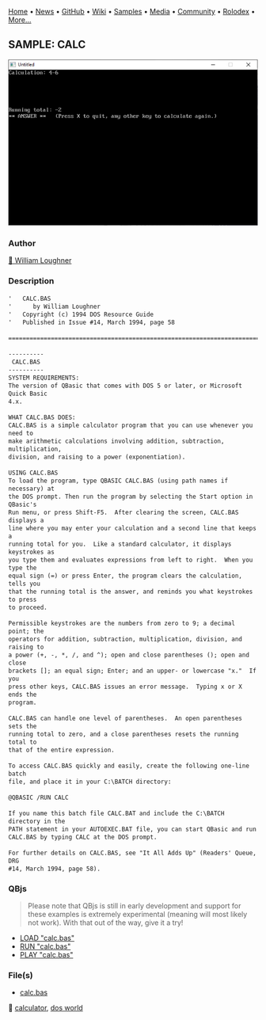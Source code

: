 [Home](https://qb64.com) • [News](../../news.md) • [GitHub](../../github.md) • [Wiki](../../wiki.md) • [Samples](../../samples.md) • [Media](../../media.md) • [Community](../../community.md) • [Rolodex](../../rolodex.md) • [More...](../../more.md)

## SAMPLE: CALC

![screenshot.png](img/screenshot.png)

### Author

[🐝 William Loughner](../william-loughner.md) 

### Description

```text
'   CALC.BAS
'      by William Loughner
'   Copyright (c) 1994 DOS Resource Guide
'   Published in Issue #14, March 1994, page 58

==============================================================================

----------
 CALC.BAS
----------
SYSTEM REQUIREMENTS:
The version of QBasic that comes with DOS 5 or later, or Microsoft Quick Basic 
4.x.

WHAT CALC.BAS DOES:
CALC.BAS is a simple calculator program that you can use whenever you need to 
make arithmetic calculations involving addition, subtraction, multiplication, 
division, and raising to a power (exponentiation).

USING CALC.BAS
To load the program, type QBASIC CALC.BAS (using path names if necessary) at 
the DOS prompt. Then run the program by selecting the Start option in QBasic's 
Run menu, or press Shift-F5.  After clearing the screen, CALC.BAS displays a 
line where you may enter your calculation and a second line that keeps a 
running total for you.  Like a standard calculator, it displays keystrokes as 
you type them and evaluates expressions from left to right.  When you type the 
equal sign (=) or press Enter, the program clears the calculation, tells you 
that the running total is the answer, and reminds you what keystrokes to press 
to proceed.

Permissible keystrokes are the numbers from zero to 9; a decimal point; the 
operators for addition, subtraction, multiplication, division, and raising to 
a power (+, -, *, /, and ^); open and close parentheses (); open and close 
brackets []; an equal sign; Enter; and an upper- or lowercase "x."  If you 
press other keys, CALC.BAS issues an error message.  Typing x or X ends the 
program.

CALC.BAS can handle one level of parentheses.  An open parentheses sets the 
running total to zero, and a close parentheses resets the running total to 
that of the entire expression.

To access CALC.BAS quickly and easily, create the following one-line batch 
file, and place it in your C:\BATCH directory:

@QBASIC /RUN CALC

If you name this batch file CALC.BAT and include the C:\BATCH directory in the 
PATH statement in your AUTOEXEC.BAT file, you can start QBasic and run 
CALC.BAS by typing CALC at the DOS prompt.

For further details on CALC.BAS, see "It All Adds Up" (Readers' Queue, DRG 
#14, March 1994, page 58).
```

### QBjs

> Please note that QBjs is still in early development and support for these examples is extremely experimental (meaning will most likely not work). With that out of the way, give it a try!

* [LOAD "calc.bas"](https://v6p9d9t4.ssl.hwcdn.net/html/5963335/index.html?src=https://qb64.com/samples/calc/src/calc.bas)
* [RUN "calc.bas"](https://v6p9d9t4.ssl.hwcdn.net/html/5963335/index.html?mode=auto&src=https://qb64.com/samples/calc/src/calc.bas)
* [PLAY "calc.bas"](https://v6p9d9t4.ssl.hwcdn.net/html/5963335/index.html?mode=play&src=https://qb64.com/samples/calc/src/calc.bas)

### File(s)

* [calc.bas](src/calc.bas)

🔗 [calculator](../calculator.md), [dos world](../dos-world.md)
